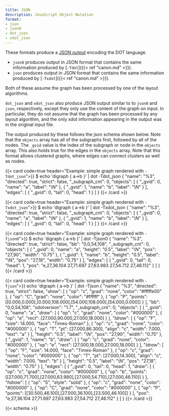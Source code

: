 ```yaml
---
title: JSON
description: JavaScript Object Notation
format:
- json
- json0
- dot_json
- xdot_json
---
```

These formats produce a [JSON output](https://www.json.org/) encoding the DOT language.

- `json0` produces output in JSON format that contains the
  same information produced by [`-Tdot`]({{< ref "canon.md" >}}).
- `json` produces output in JSON format that contains the
  same information produced by [`-Txdot`]({{< ref "canon.md" >}}).

Both of these assume the graph has been processed by one of the layout
algorithms.

`dot_json` and `xdot_json` also produce JSON output similar to
to `json0` and `json`, respectively, except they only use the
content of the graph on input. In particular, they do not assume that the
graph has been processed by any layout algorithm, and the only xdot information
appearing in the output was in the original input file.

The output produced by these follows the json schema shown below.
Note that the `objects` array has all of the subgraphs first,
followed by all of the nodes. The `_gvid` value is the index of
the subgraph or node in the `objects` array. This also holds
true for the edges in the `objects` array. Note that this format
allows clustered graphs, where edges can connect clusters as well as nodes.

{{< card code=true header="Example: simple graph rendered with `-Tdot_json`">}}
$ echo 'digraph { a->b }' | dot -Tdot_json
{
  "name": "%3",
  "directed": true,
  "strict": false,
  "_subgraph_cnt": 0,
  "objects": [
    {
      "_gvid": 0,
      "name": "a",
      "label": "\\N"
    },
    {
      "_gvid": 1,
      "name": "b",
      "label": "\\N"
    }
  ],
  "edges": [
    {
      "_gvid": 0,
      "tail": 0,
      "head": 1
    }
  ]
}
{{< /card >}}

{{< card code=true header="Example: simple graph rendered with `-Txdot_json`">}}
$ echo 'digraph { a->b }' | dot -Txdot_json
{
  "name": "%3",
  "directed": true,
  "strict": false,
  "_subgraph_cnt": 0,
  "objects": [
    {
      "_gvid": 0,
      "name": "a",
      "label": "\\N"
    },
    {
      "_gvid": 1,
      "name": "b",
      "label": "\\N"
    }
  ],
  "edges": [
    {
      "_gvid": 0,
      "tail": 0,
      "head": 1
    }
  ]
}
{{< /card >}}


{{< card code=true header="Example: simple graph rendered with `-Tjson0`">}}
$ echo 'digraph { a->b }' | dot -Tjson0
{
  "name": "%3",
  "directed": true,
  "strict": false,
  "bb": "0,0,54,108",
  "_subgraph_cnt": 0,
  "objects": [
    {
      "_gvid": 0,
      "name": "a",
      "height": "0.5",
      "label": "\\N",
      "pos": "27,90",
      "width": "0.75"
    },
    {
      "_gvid": 1,
      "name": "b",
      "height": "0.5",
      "label": "\\N",
      "pos": "27,18",
      "width": "0.75"
    }
  ],
  "edges": [
    {
      "_gvid": 0,
      "tail": 0,
      "head": 1,
      "pos": "e,27,36.104 27,71.697 27,63.983 27,54.712 27,46.112"
    }
  ]
}
{{< /card >}}

{{< card code=true header="Example: simple graph rendered with `-Tjson`">}}
echo 'digraph { a->b }' | dot -Tjson
{
  "name": "%3",
  "directed": true,
  "strict": false,
  "_draw_": 
  [
    {
      "op": "c",
      "grad": "none",
      "color": "#fffffe00"
    },
    {
      "op": "C",
      "grad": "none",
      "color": "#ffffff"
    },
    {
      "op": "P",
      "points": [[0.000,0.000],[0.000,108.000],[54.000,108.000],[54.000,0.000]]
    }
  ],
  "bb": "0,0,54,108",
  "xdotversion": "1.7",
  "_subgraph_cnt": 0,
  "objects": [
    {
      "_gvid": 0,
      "name": "a",
      "_draw_": 
      [
        {
          "op": "c",
          "grad": "none",
          "color": "#000000"
        },
        {
          "op": "e",
          "rect": [27.000,90.000,27.000,18.000]
        }
      ],
      "_ldraw_": 
      [
        {
          "op": "F",
          "size": 14.000,
          "face": "Times-Roman"
        },
        {
          "op": "c",
          "grad": "none",
          "color": "#000000"
        },
        {
          "op": "T",
          "pt": [27.000,86.300],
          "align": "c",
          "width": 7.000,
          "text": "a"
        }
      ],
      "height": "0.5",
      "label": "\\N",
      "pos": "27,90",
      "width": "0.75"
    },
    {
      "_gvid": 1,
      "name": "b",
      "_draw_": 
      [
        {
          "op": "c",
          "grad": "none",
          "color": "#000000"
        },
        {
          "op": "e",
          "rect": [27.000,18.000,27.000,18.000]
        }
      ],
      "_ldraw_": 
      [
        {
          "op": "F",
          "size": 14.000,
          "face": "Times-Roman"
        },
        {
          "op": "c",
          "grad": "none",
          "color": "#000000"
        },
        {
          "op": "T",
          "pt": [27.000,14.300],
          "align": "c",
          "width": 7.000,
          "text": "b"
        }
      ],
      "height": "0.5",
      "label": "\\N",
      "pos": "27,18",
      "width": "0.75"
    }
  ],
  "edges": [
    {
      "_gvid": 0,
      "tail": 0,
      "head": 1,
      "_draw_": 
      [
        {
          "op": "c",
          "grad": "none",
          "color": "#000000"
        },
        {
          "op": "b",
          "points": [[27.000,71.700],[27.000,63.980],[27.000,54.710],[27.000,46.110]]
        }
      ],
      "_hdraw_": 
      [
        {
          "op": "S",
          "style": "solid"
        },
        {
          "op": "c",
          "grad": "none",
          "color": "#000000"
        },
        {
          "op": "C",
          "grad": "none",
          "color": "#000000"
        },
        {
          "op": "P",
          "points": [[30.500,46.100],[27.000,36.100],[23.500,46.100]]
        }
      ],
      "pos": "e,27,36.104 27,71.697 27,63.983 27,54.712 27,46.112"
    }
  ]
}
{{< /card >}}

<style>
.jsontable {
    border: 1px solid black;
    background-color: beige;
}
</style>

{{< schema >}}

